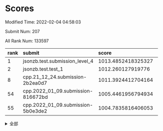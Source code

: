# Scores

Modified Time: 2022-02-04 04:58:03

Submit Num: 207

All Rank Num: 133597

| rank |               submit               |       score        |       sigma        | pk_num |
| :--- | :--------------------------------- | :----------------- | :----------------- | :----- |
| 1    | jsonzb.test.submission_level_4     | 1013.4852418325327 | 0.7960180444453757 | 2581   |
| 2    | jsonzb.test.test_1                 | 1012.260127919776  | 0.780632100222406  | 2581   |
| 8    | cpp.21_12_24.submission-2b2ea0d7   | 1011.3924412704164 | 0.7846863819084596 | 2580   |
| 54   | cpp.2022_01_09.submission-816672bd | 1005.4461956794934 | 0.7097683675340482 | 2577   |
| 55   | cpp.2022_01_09.submission-5b0e3de2 | 1004.7835816406053 | 0.7227725312544544 | 2585   |


<details>
<summary>全部</summary>

| rank |                 submit                 |       score        |       sigma        | pk_num |
| :--- | :------------------------------------- | :----------------- | :----------------- | :----- |
| 1    | jsonzb.test.submission_level_4         | 1013.4852418325327 | 0.7960180444453757 | 2581   |
| 2    | jsonzb.test.test_1                     | 1012.260127919776  | 0.780632100222406  | 2581   |
| 3    | gobigger.level_3.submission_level_3_18 | 1012.0296352071116 | 0.78096981423437   | 2584   |
| 4    | gobigger.level_3.submission_level_3_14 | 1011.6251266122975 | 0.7766996035025238 | 2580   |
| 5    | gobigger.level_3.submission_level_3_26 | 1011.6214194133676 | 0.7742741285132446 | 2582   |
| 6    | gobigger.level_3.submission_level_3_49 | 1011.5741708586825 | 0.7616038233945457 | 2586   |
| 7    | gobigger.level_3.submission_level_3_38 | 1011.4553756880367 | 0.7700300257181756 | 2582   |
| 8    | cpp.21_12_24.submission-2b2ea0d7       | 1011.3924412704164 | 0.7846863819084596 | 2580   |
| 9    | gobigger.level_3.submission_level_3_48 | 1011.325633103046  | 0.7672350709209513 | 2584   |
| 10   | gobigger.level_3.submission_level_3_37 | 1011.2709521524713 | 0.7648986648752418 | 2583   |
| 11   | gobigger.level_3.submission_level_3_46 | 1010.8445321740596 | 0.7584819366321308 | 2584   |
| 12   | gobigger.level_3.submission_level_3_41 | 1010.8151827467925 | 0.7683950893080168 | 2584   |
| 13   | gobigger.level_3.submission_level_3_16 | 1010.7620188993205 | 0.7789297697999445 | 2585   |
| 14   | gobigger.level_3.submission_level_3_3  | 1010.7026879513064 | 0.7836864894788115 | 2587   |
| 15   | gobigger.level_3.submission_level_3_6  | 1010.6375238634397 | 0.7809778544471244 | 2585   |
| 16   | gobigger.level_3.submission_level_3_15 | 1010.5556360527477 | 0.751500191979994  | 2578   |
| 17   | gobigger.level_3.submission_level_3_40 | 1010.5435438434288 | 0.753874310751565  | 2583   |
| 18   | gobigger.level_3.submission_level_3_34 | 1010.4107656902253 | 0.7699367763075485 | 2578   |
| 19   | gobigger.level_3.submission_level_3_0  | 1010.3716187152801 | 0.7475609701389196 | 2580   |
| 20   | gobigger.level_3.submission_level_3_29 | 1010.2950246464123 | 0.7532431235551195 | 2579   |
| 21   | gobigger.level_3.submission_level_3_25 | 1010.2932053493196 | 0.7593013086970721 | 2582   |
| 22   | gobigger.level_3.submission_level_3_10 | 1010.2834141651456 | 0.7558553470351612 | 2582   |
| 23   | gobigger.level_3.submission_level_3_32 | 1010.2403622670365 | 0.7475180994010839 | 2587   |
| 24   | gobigger.level_3.submission_level_3_30 | 1010.0831199498725 | 0.745473092511271  | 2582   |
| 25   | gobigger.level_3.submission_level_3_35 | 1010.0758611416719 | 0.7473649744553035 | 2586   |
| 26   | gobigger.level_3.submission_level_3_11 | 1010.0606113184177 | 0.7571090057812384 | 2585   |
| 27   | gobigger.level_3.submission_level_3_24 | 1010.006143369898  | 0.7482309691548071 | 2581   |
| 28   | gobigger.level_3.submission_level_3_9  | 1009.9544845841425 | 0.7679697417501383 | 2574   |
| 29   | gobigger.level_3.submission_level_3_8  | 1009.9500860903584 | 0.7568427972027975 | 2580   |
| 30   | gobigger.level_3.submission_level_3_13 | 1009.9227851766911 | 0.7564474110420478 | 2582   |
| 31   | gobigger.level_3.submission_level_3_19 | 1009.8773051576981 | 0.75873321300856   | 2581   |
| 32   | gobigger.level_3.submission_level_3_7  | 1009.799734490715  | 0.760777031947968  | 2579   |
| 33   | gobigger.level_3.submission_level_3_21 | 1009.7447068610372 | 0.741533310337779  | 2584   |
| 34   | gobigger.level_3.submission_level_3_20 | 1009.6854255504608 | 0.7576171367419147 | 2581   |
| 35   | gobigger.level_3.submission_level_3_39 | 1009.6038551695514 | 0.7355375392108717 | 2580   |
| 36   | gobigger.level_3.submission_level_3_42 | 1009.5845714115128 | 0.742159212425636  | 2582   |
| 37   | gobigger.level_3.submission_level_3_4  | 1009.3812773009182 | 0.7456900908993337 | 2580   |
| 38   | gobigger.level_3.submission_level_3_17 | 1009.3739830350071 | 0.7615980455056013 | 2579   |
| 39   | gobigger.level_3.submission_level_3_44 | 1009.346734604071  | 0.758838746112335  | 2583   |
| 40   | gobigger.level_3.submission_level_3_12 | 1009.2933567345475 | 0.7499827728490344 | 2583   |
| 41   | gobigger.level_3.submission_level_3_28 | 1009.2906846079428 | 0.7495677856306061 | 2579   |
| 42   | gobigger.level_3.submission_level_3_36 | 1009.1662477800633 | 0.7576781598355397 | 2586   |
| 43   | gobigger.level_3.submission_level_3_31 | 1009.1143098189211 | 0.7293830629856204 | 2584   |
| 44   | gobigger.level_3.submission_level_3_45 | 1009.0046768023209 | 0.7454287711960235 | 2584   |
| 45   | gobigger.level_3.submission_level_3_33 | 1008.9798505518784 | 0.7412945021778985 | 2582   |
| 46   | gobigger.level_3.submission_level_3_1  | 1008.9580792874751 | 0.7628275787144038 | 2584   |
| 47   | gobigger.level_3.submission_level_3_5  | 1008.918971470488  | 0.7227544333653089 | 2582   |
| 48   | gobigger.level_3.submission_level_3_2  | 1008.8562002312815 | 0.7711105164825262 | 2581   |
| 49   | gobigger.level_3.submission_level_3_22 | 1008.8495591764631 | 0.7536966761613852 | 2579   |
| 50   | gobigger.level_3.submission_level_3_27 | 1008.8358529527931 | 0.7465880389160554 | 2577   |
| 51   | gobigger.level_3.submission_level_3_23 | 1008.6988031668565 | 0.7469509517193083 | 2582   |
| 52   | gobigger.level_3.submission_level_3_43 | 1008.5910814436302 | 0.7459275922555219 | 2584   |
| 53   | gobigger.level_3.submission_level_3_47 | 1008.2387458953477 | 0.7259709748242584 | 2580   |
| 54   | cpp.2022_01_09.submission-816672bd     | 1005.4461956794934 | 0.7097683675340482 | 2577   |
| 55   | cpp.2022_01_09.submission-5b0e3de2     | 1004.7835816406053 | 0.7227725312544544 | 2585   |
| 56   | gobigger.level_1.submission_level_1_45 | 1004.6804775927209 | 0.7141804820270202 | 2584   |
| 57   | gobigger.level_1.submission_level_1_38 | 1004.4078561732878 | 0.7223391046533766 | 2582   |
| 58   | gobigger.level_1.submission_level_1_3  | 1004.3574446531069 | 0.7146242385921517 | 2577   |
| 59   | gobigger.level_1.submission_level_1_43 | 1004.350327835476  | 0.7190832286969192 | 2585   |
| 60   | gobigger.level_1.submission_level_1_20 | 1004.2646042124084 | 0.7230952373972751 | 2579   |
| 61   | gobigger.level_1.submission_level_1_27 | 1004.1625284771297 | 0.7225408531268004 | 2589   |
| 62   | gobigger.level_1.submission_level_1_32 | 1004.1384992368177 | 0.7175954208638725 | 2581   |
| 63   | gobigger.level_1.submission_level_1_4  | 1004.0474075117058 | 0.7077488315854661 | 2576   |
| 64   | gobigger.level_1.submission_level_1_49 | 1004.0281089092757 | 0.7243433097375735 | 2581   |
| 65   | gobigger.level_1.submission_level_1_18 | 1003.991982506062  | 0.7245483028161964 | 2584   |
| 66   | gobigger.level_1.submission_level_1_25 | 1003.9774092473571 | 0.7162704259818153 | 2579   |
| 67   | gobigger.level_1.submission_level_1_5  | 1003.9773269948623 | 0.7150827013694889 | 2587   |
| 68   | gobigger.level_1.submission_level_1_14 | 1003.9694697054522 | 0.7147011584446816 | 2584   |
| 69   | gobigger.level_1.submission_level_1_33 | 1003.9573020822248 | 0.7093193777431301 | 2581   |
| 70   | gobigger.level_1.submission_level_1_15 | 1003.7842474098818 | 0.7193223190545867 | 2582   |
| 71   | gobigger.level_1.submission_level_1_13 | 1003.7110002312114 | 0.7131456846845501 | 2577   |
| 72   | gobigger.level_1.submission_level_1_36 | 1003.6640952856486 | 0.7157883293068517 | 2583   |
| 73   | gobigger.level_1.submission_level_1_6  | 1003.6558752444607 | 0.7120680693728334 | 2583   |
| 74   | gobigger.level_1.submission_level_1_37 | 1003.6476777712677 | 0.7196775274760244 | 2587   |
| 75   | gobigger.level_1.submission_level_1_48 | 1003.6022846392044 | 0.7162826334960719 | 2585   |
| 76   | gobigger.level_1.submission_level_1_1  | 1003.5480233133432 | 0.7142338847285219 | 2577   |
| 77   | gobigger.level_1.submission_level_1_39 | 1003.5399311313206 | 0.7203806394037242 | 2581   |
| 78   | gobigger.level_1.submission_level_1_19 | 1003.5308659613107 | 0.7285118005121025 | 2581   |
| 79   | gobigger.level_1.submission_level_1_9  | 1003.5120278367275 | 0.7173988716394091 | 2579   |
| 80   | gobigger.level_1.submission_level_1_12 | 1003.511573149376  | 0.710838656378882  | 2582   |
| 81   | gobigger.level_1.submission_level_1_40 | 1003.4679642265072 | 0.7265008098041956 | 2581   |
| 82   | gobigger.level_1.submission_level_1_21 | 1003.4480438092107 | 0.7105555491136233 | 2579   |
| 83   | gobigger.level_1.submission_level_1_26 | 1003.3771546286303 | 0.720271238454194  | 2583   |
| 84   | gobigger.level_1.submission_level_1_47 | 1003.3563863666664 | 0.7096839591920144 | 2576   |
| 85   | gobigger.level_1.submission_level_1_34 | 1003.322841987893  | 0.708124341885053  | 2587   |
| 86   | gobigger.level_1.submission_level_1_35 | 1003.3137738631515 | 0.7213462550469797 | 2575   |
| 87   | gobigger.level_1.submission_level_1_8  | 1003.0610037471506 | 0.7180517237450927 | 2585   |
| 88   | gobigger.level_1.submission_level_1_41 | 1003.0393529238006 | 0.7172805901088523 | 2584   |
| 89   | gobigger.level_1.submission_level_1_10 | 1003.0207065729212 | 0.7120721906721527 | 2587   |
| 90   | gobigger.level_1.submission_level_1_22 | 1003.006350610568  | 0.7199914894941893 | 2579   |
| 91   | gobigger.level_1.submission_level_1_31 | 1002.9044355700913 | 0.7088735314361888 | 2582   |
| 92   | gobigger.level_1.submission_level_1_44 | 1002.8971933055635 | 0.720561299571691  | 2582   |
| 93   | gobigger.level_1.submission_level_1_17 | 1002.7913078624806 | 0.7157872267211534 | 2580   |
| 94   | gobigger.level_1.submission_level_1_42 | 1002.7688127990757 | 0.7159145925023807 | 2585   |
| 95   | gobigger.level_1.submission_level_1_24 | 1002.750518995117  | 0.7164831563691072 | 2582   |
| 96   | gobigger.level_1.submission_level_1_7  | 1002.636843953092  | 0.7043561075408087 | 2576   |
| 97   | gobigger.level_1.submission_level_1_2  | 1002.5726430733822 | 0.7068335146898981 | 2584   |
| 98   | gobigger.level_1.submission_level_1_16 | 1002.4390959053445 | 0.7090135105097045 | 2582   |
| 99   | gobigger.level_1.submission_level_1_46 | 1002.358672443108  | 0.7203963224131174 | 2578   |
| 100  | gobigger.level_1.submission_level_1_23 | 1002.2939252606503 | 0.721375626316383  | 2581   |
| 101  | gobigger.level_1.submission_level_1_11 | 1002.2171869096004 | 0.7091953536278207 | 2581   |
| 102  | gobigger.level_1.submission_level_1_28 | 1002.0053815557884 | 0.7070730158150035 | 2582   |
| 103  | gobigger.level_1.submission_level_1_29 | 1001.9354637012106 | 0.7202308479388204 | 2579   |
| 104  | gobigger.level_1.submission_level_1_0  | 1001.5173552223644 | 0.7217981660341284 | 2588   |
| 105  | gobigger.level_1.submission_level_1_30 | 1000.958806800049  | 0.7172718829030738 | 2583   |
| 106  | gobigger.random.submission_random_1    | 997.5639720647127  | 0.7114440524754555 | 2582   |
| 107  | gobigger.random.submission_random_7    | 997.3023531975604  | 0.7085180313469338 | 2584   |
| 108  | gobigger.random.submission_random_19   | 996.9510117648064  | 0.7066921489990896 | 2582   |
| 109  | gobigger.random.submission_random_44   | 996.7241589458783  | 0.6981086879157652 | 2586   |
| 110  | gobigger.random.submission_random_25   | 996.6067775469947  | 0.7210485643899226 | 2582   |
| 111  | gobigger.random.submission_random_5    | 996.519834701519   | 0.7235338078046526 | 2579   |
| 112  | gobigger.random.submission_random_16   | 996.5161997672313  | 0.7125832818020655 | 2583   |
| 113  | gobigger.random.submission_random_22   | 996.4064566804716  | 0.707322886518932  | 2580   |
| 114  | gobigger.random.submission_random_2    | 996.3879010329562  | 0.7105997034161817 | 2580   |
| 115  | gobigger.random.submission_random_10   | 996.3843185767939  | 0.7085611221678022 | 2580   |
| 116  | gobigger.random.submission_random_42   | 996.3062214918056  | 0.7190467215803248 | 2584   |
| 117  | gobigger.random.submission_random_24   | 996.2906049114323  | 0.706697718878742  | 2582   |
| 118  | gobigger.random.submission_random_6    | 996.2527599491026  | 0.7155553895765076 | 2584   |
| 119  | gobigger.random.submission_random_13   | 996.1916602006344  | 0.7103025942336461 | 2584   |
| 120  | gobigger.random.submission_random_18   | 996.1342520230465  | 0.7050615275677654 | 2581   |
| 121  | gobigger.random.submission_random_49   | 996.0749264140309  | 0.7150236042560189 | 2584   |
| 122  | gobigger.random.submission_random_30   | 996.013192456903   | 0.7183467525516366 | 2576   |
| 123  | gobigger.random.submission_random_11   | 996.0059460254623  | 0.7158531345389655 | 2582   |
| 124  | gobigger.random.submission_random_14   | 995.9723161331503  | 0.7086935174309369 | 2587   |
| 125  | gobigger.random.submission_random_32   | 995.9530395879787  | 0.7185004412199273 | 2583   |
| 126  | gobigger.random.submission_random_47   | 995.9153416257126  | 0.7169819834131401 | 2582   |
| 127  | gobigger.random.submission_random_4    | 995.9065151187925  | 0.7104053643698092 | 2583   |
| 128  | gobigger.random.submission_random_8    | 995.8753395802851  | 0.7150092839219722 | 2579   |
| 129  | gobigger.random.submission_random_31   | 995.8483622838139  | 0.7110741387266561 | 2580   |
| 130  | gobigger.random.submission_random_20   | 995.8377585843383  | 0.7055633320549692 | 2583   |
| 131  | gobigger.random.submission_random_36   | 995.8278377922675  | 0.7094929688890459 | 2584   |
| 132  | gobigger.random.submission_random_3    | 995.8004838425965  | 0.7133474164759783 | 2584   |
| 133  | gobigger.random.submission_random_28   | 995.7640064398265  | 0.728531594772294  | 2582   |
| 134  | gobigger.random.submission_random_37   | 995.7519646913253  | 0.7196310759675114 | 2581   |
| 135  | gobigger.random.submission_random_17   | 995.7198387274957  | 0.7188032403395533 | 2586   |
| 136  | gobigger.random.submission_random_23   | 995.6889762510167  | 0.7164202432364842 | 2584   |
| 137  | gobigger.random.submission_random_41   | 995.6205980937644  | 0.7076598128141631 | 2576   |
| 138  | gobigger.random.submission_random_26   | 995.5711768142583  | 0.7124491913318128 | 2585   |
| 139  | gobigger.random.submission_random_46   | 995.5452422389399  | 0.7097913493611709 | 2585   |
| 140  | gobigger.random.submission_random_40   | 995.5086857223127  | 0.7301287163792483 | 2577   |
| 141  | gobigger.random.submission_random_0    | 995.4322111496806  | 0.7201955363337332 | 2582   |
| 142  | gobigger.random.submission_random_12   | 995.3914103787602  | 0.7162613439022673 | 2591   |
| 143  | gobigger.random.submission_random_35   | 995.3177324405295  | 0.7073378060038141 | 2580   |
| 144  | gobigger.random.submission_random_9    | 995.2502705270846  | 0.7123724917325613 | 2584   |
| 145  | gobigger.random.submission_random_48   | 995.2306663748537  | 0.7077409776834696 | 2577   |
| 146  | gobigger.random.submission_random_27   | 995.2047592968079  | 0.7100269049613492 | 2585   |
| 147  | gobigger.random.submission_random_15   | 995.191322554536   | 0.7145956380927954 | 2576   |
| 148  | gobigger.random.submission_random_43   | 995.1633741812767  | 0.7087604059105035 | 2581   |
| 149  | gobigger.random.submission_random_34   | 995.1237567552515  | 0.708617628452575  | 2583   |
| 150  | gobigger.random.submission_random_33   | 995.1132437944718  | 0.7007403419400818 | 2584   |
| 151  | gobigger.random.submission_random_38   | 995.0914874859905  | 0.7150473679533805 | 2583   |
| 152  | gobigger.random.submission_random_29   | 994.9889533463946  | 0.7267673727886927 | 2580   |
| 153  | gobigger.random.submission_random_39   | 994.8957126314433  | 0.7012141295575567 | 2577   |
| 154  | gobigger.random.submission_random_21   | 993.9542179697876  | 0.7362639776078457 | 2578   |
| 155  | gobigger.level_2.submission_level_2_47 | 993.8487302589486  | 0.734892427704904  | 2581   |
| 156  | gobigger.random.submission_random_45   | 993.7606015598363  | 0.7298983208326079 | 2584   |
| 157  | gobigger.level_2.submission_level_2_13 | 993.7231832087751  | 0.7277631698197443 | 2581   |
| 158  | gobigger.level_2.submission_level_2_17 | 993.5506717674358  | 0.7329795445542602 | 2579   |
| 159  | gobigger.level_2.submission_level_2_37 | 993.4198053005737  | 0.7258045467372037 | 2582   |
| 160  | gobigger.level_2.submission_level_2_28 | 993.4120812533187  | 0.7553563631473046 | 2582   |
| 161  | gobigger.level_2.submission_level_2_16 | 993.4055159490091  | 0.7457734999377228 | 2585   |
| 162  | gobigger.level_2.submission_level_2_42 | 993.3712189260303  | 0.7655888126637682 | 2587   |
| 163  | gobigger.level_2.submission_level_2_6  | 993.3680752753216  | 0.7453030400274068 | 2581   |
| 164  | gobigger.level_2.submission_level_2_7  | 993.3399041301304  | 0.7205436500054558 | 2580   |
| 165  | gobigger.level_2.submission_level_2_14 | 993.2960469531733  | 0.7300541655390379 | 2578   |
| 166  | gobigger.level_2.submission_level_2_27 | 993.1152952956177  | 0.7529029509094245 | 2582   |
| 167  | gobigger.level_2.submission_level_2_46 | 993.0908590049906  | 0.7401784643901897 | 2583   |
| 168  | gobigger.level_2.submission_level_2_40 | 992.6874776017272  | 0.7366136801981791 | 2578   |
| 169  | gobigger.level_2.submission_level_2_33 | 992.6591566785112  | 0.7550253079310779 | 2581   |
| 170  | gobigger.level_2.submission_level_2_31 | 992.602350940444   | 0.7519328945223867 | 2584   |
| 171  | gobigger.level_2.submission_level_2_4  | 992.555782580005   | 0.767512562931543  | 2581   |
| 172  | gobigger.level_2.submission_level_2_30 | 992.4434023776392  | 0.7371559851016213 | 2586   |
| 173  | gobigger.level_2.submission_level_2_25 | 992.2879289792673  | 0.7431063557978155 | 2577   |
| 174  | gobigger.level_2.submission_level_2_0  | 992.2317031471587  | 0.7622122585423972 | 2581   |
| 175  | gobigger.level_2.submission_level_2_24 | 992.1865694830758  | 0.748186862630661  | 2579   |
| 176  | gobigger.level_2.submission_level_2_29 | 992.1215747871788  | 0.7380024091904965 | 2584   |
| 177  | gobigger.level_2.submission_level_2_3  | 992.0781000315839  | 0.7437018489404753 | 2579   |
| 178  | gobigger.level_2.submission_level_2_20 | 991.9885532388179  | 0.7490032903934946 | 2579   |
| 179  | gobigger.level_2.submission_level_2_18 | 991.9431482071554  | 0.7620577737589356 | 2577   |
| 180  | gobigger.level_2.submission_level_2_1  | 991.9327308211103  | 0.7571000458059911 | 2580   |
| 181  | gobigger.level_2.submission_level_2_11 | 991.9043053874423  | 0.7522855958617117 | 2579   |
| 182  | gobigger.level_2.submission_level_2_19 | 991.8915276352708  | 0.7361553263403092 | 2582   |
| 183  | gobigger.level_2.submission_level_2_2  | 991.8483906803918  | 0.7544705975640568 | 2581   |
| 184  | gobigger.level_2.submission_level_2_9  | 991.7977761469078  | 0.7531411195363313 | 2582   |
| 185  | gobigger.level_2.submission_level_2_10 | 991.7366309676469  | 0.7420085742011724 | 2585   |
| 186  | gobigger.level_2.submission_level_2_41 | 991.6842736804613  | 0.7573987019694113 | 2582   |
| 187  | gobigger.level_2.submission_level_2_49 | 991.6068477496161  | 0.7296994749299348 | 2581   |
| 188  | gobigger.level_2.submission_level_2_48 | 991.6054097591364  | 0.7394986216568326 | 2579   |
| 189  | gobigger.level_2.submission_level_2_8  | 991.600596101811   | 0.7623499319024966 | 2576   |
| 190  | gobigger.level_2.submission_level_2_23 | 991.581138604816   | 0.7636753258090675 | 2579   |
| 191  | gobigger.level_2.submission_level_2_39 | 991.580709456048   | 0.7502982422027571 | 2578   |
| 192  | gobigger.level_2.submission_level_2_38 | 991.3795951048877  | 0.7542991102964902 | 2579   |
| 193  | gobigger.level_2.submission_level_2_45 | 991.370720620534   | 0.7684475626002201 | 2579   |
| 194  | gobigger.level_2.submission_level_2_22 | 991.3340974554911  | 0.7597572683482672 | 2579   |
| 195  | gobigger.level_2.submission_level_2_32 | 991.3103356496506  | 0.757322082994467  | 2582   |
| 196  | gobigger.level_2.submission_level_2_34 | 991.3086568353784  | 0.7468775664746639 | 2582   |
| 197  | gobigger.level_2.submission_level_2_15 | 991.2169097018688  | 0.7477564206973456 | 2579   |
| 198  | gobigger.level_2.submission_level_2_21 | 991.1860331639284  | 0.7503734861505887 | 2579   |
| 199  | gobigger.level_2.submission_level_2_36 | 991.0664573616191  | 0.7633367247212366 | 2579   |
| 200  | gobigger.level_2.submission_level_2_12 | 990.9157461139936  | 0.7525470394329904 | 2584   |
| 201  | gobigger.level_2.submission_level_2_43 | 990.7369585531252  | 0.7810816768121748 | 2585   |
| 202  | gobigger.level_2.submission_level_2_5  | 990.7363176796644  | 0.7559921508469616 | 2582   |
| 203  | gobigger.level_2.submission_level_2_26 | 990.6905130903995  | 0.7661704298737761 | 2579   |
| 204  | gobigger.level_2.submission_level_2_44 | 990.6330048845888  | 0.7571778403475597 | 2580   |
| 205  | gobigger.level_2.submission_level_2_35 | 990.4790771222822  | 0.7450621161157588 | 2581   |
| 206  | gobigger.none.submission_none_1        | 977.226672367069   | 1.4862637452414802 | 2578   |
| 207  | gobigger.none.submission_none_0        | 976.6949738092129  | 1.466931979123586  | 2580   |

</details>
